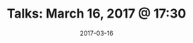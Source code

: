 ---
title:  "Talks: March 16, 2017 @ 17:30"
date:   2017-03-16
meetup_id: "237807336"
meetup_url: "https://www.meetup.com/CocoaHeads-Montreal/events/237807336/"
venue_name: "WeWork L'Avenue"
venue_address: "1275 Avenue des Canadiens-de-Montréal, 5th floor, Montréal, QC"
venue_address_map_url: "https://maps.google.com/maps?f=q&hl=en&q=1275+Avenue+des+Canadiens-de-Montr%C3%A9al%2C+Montr%C3%A9al%2C+QC%2C+H3B+5E8%2C+ca"
speakers:
  - name: "Kathy Tavel"
    title: "Making Meetup"
    twitter: kathytafel
    slides_url: "https://cocoaheadsmontreal.s3.amazonaws.com/2017-03-16/Meetup.pdf"
  - name: "Frank Courville"
    title: "Supercharge your Apps with NSOperations"
    twitter: frankacy
    slides_url: "https://cocoaheadsmontreal.s3.amazonaws.com/2017-03-16/NSOperation.pdf"
---
